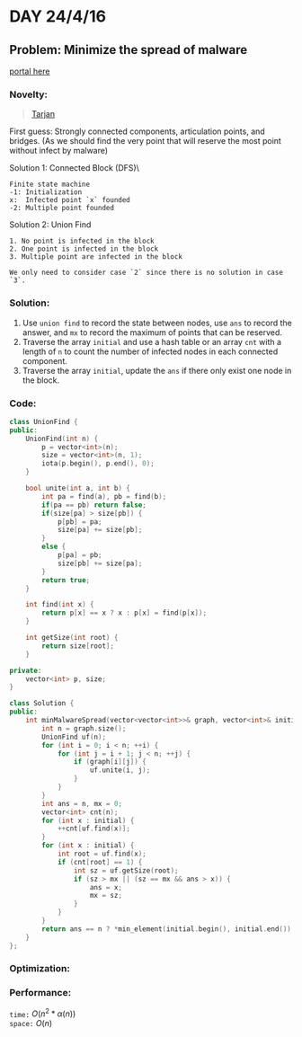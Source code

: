# DAY 24/4/16
## Problem: Minimize the spread of malware

[portal here](https://leetcode.cn/problems/minimize-malware-spread/description/)

### Novelty:

> [Tarjan](https://blog.csdn.net/csyifanZhang/article/details/105370924)

First guess: Strongly connected components, articulation points, and bridges. (As we should find the very point that will reserve the most point without infect by malware)

Solution 1: Connected Block (DFS)\

    Finite state machine
    -1: Initialization
    x:  Infected point `x` founded
    -2: Multiple point founded

Solution 2: Union Find

    1. No point is infected in the block
    2. One point is infected in the block
    3. Multiple point are infected in the block
    
    We only need to consider case `2` since there is no solution in case `3`.


###  Solution:

1. Use `union find` to record the state between nodes, use `ans` to record the answer, and `mx` to record the maximum of points that can be reserved.
2. Traverse the array `initial` and use a hash table or an array `cnt` with a length of `n` to count the number of infected nodes in each connected component.
3. Traverse the array `initial`, update the `ans` if there only exist one node in the block.

### Code:
```c++
class UnionFind {
public:
    UnionFind(int n) {
        p = vector<int>(n);
        size = vector<int>(n, 1);
        iota(p.begin(), p.end(), 0);
    }

    bool unite(int a, int b) {
        int pa = find(a), pb = find(b);
        if(pa == pb) return false;
        if(size[pa] > size[pb]) {
            p[pb] = pa;
            size[pa] += size[pb];
        }
        else {
            p[pa] = pb;
            size[pb] += size[pa];
        }
        return true;
    }

    int find(int x) {
        return p[x] == x ? x : p[x] = find(p[x]);
    }

    int getSize(int root) {
        return size[root];
    }

private:
    vector<int> p, size;
}

class Solution {
public:
    int minMalwareSpread(vector<vector<int>>& graph, vector<int>& initial) {
        int n = graph.size();
        UnionFind uf(n);
        for (int i = 0; i < n; ++i) {
            for (int j = i + 1; j < n; ++j) {
                if (graph[i][j]) {
                    uf.unite(i, j);
                }
            }
        }
        int ans = n, mx = 0;
        vector<int> cnt(n);
        for (int x : initial) {
            ++cnt[uf.find(x)];
        }
        for (int x : initial) {
            int root = uf.find(x);
            if (cnt[root] == 1) {
                int sz = uf.getSize(root);
                if (sz > mx || (sz == mx && ans > x)) {
                    ans = x;
                    mx = sz;
                }
            }
        }
        return ans == n ? *min_element(initial.begin(), initial.end()) : ans;
    }
};
```

### Optimization:

### Performance:

`time:` $O(n^2 * \alpha(n))$\
`space:` $O(n)$